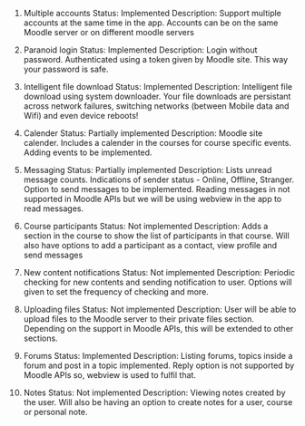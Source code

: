 1. Multiple accounts
  Status: Implemented
  Description: Support multiple accounts at the same time in the app. Accounts can be on the same Moodle server or on different moodle servers

2. Paranoid login
  Status: Implemented
  Description: Login without password. Authenticated using a token given by Moodle site. This way your password is safe.

3. Intelligent file download
  Status: Implemented
  Description: Intelligent file download using system downloader. Your file downloads are persistant across network failures, switching networks (between Mobile data and Wifi) and even device reboots!

4. Calender
  Status: Partially implemented
  Description: Moodle site calender. Includes a calender in the courses for course specific events. Adding events to be implemented.

5. Messaging
  Status: Partially implemented
  Description: Lists unread message counts. Indications of sender status - Online, Offline, Stranger. Option to send messages to be implemented. Reading messages in not supported in Moodle APIs but we will be using webview in the app to read messages.

6. Course participants
  Status: Not implemented
  Description: Adds a section in the course to show the list of participants in that course. Will also have options to add a participant as a contact, view profile and send messages

7. New content notifications
  Status: Not implemented
  Description: Periodic checking for new contents and sending notification to user. Options will given to set the frequency of checking and more.

8. Uploading files
  Status: Not implemented
  Description: User will be able to upload files to the Moodle server to their private files section. Depending on the support in Moodle APIs, this will be extended to other sections.

9. Forums
  Status: Implemented
  Description: Listing forums, topics inside a forum and post in a topic implemented. Reply option is not supported by Moodle APIs so, webview is used to fulfil that.

10. Notes
  Status: Not implemented
  Description: Viewing notes created by the user. Will also be having an option to create notes for a user, course or personal note.
